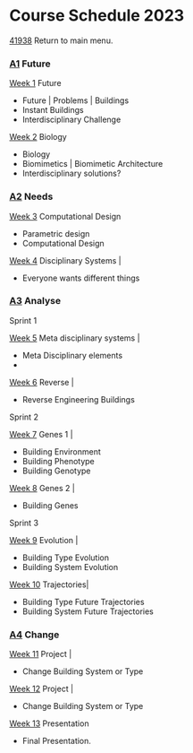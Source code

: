 # Course Schedule  2023
[41938](/) Return to main menu.

<!-- a menu for the schedule-->

<!--
- Future Problems in Buildings
Biology
- Biomimetics (A1)
Disciplinary systems
- Meta disciplinary systems (A2)
Reverse
- Genes
Evolution
- Trajectories
Project
- Project





 -->

### [A1] Future

[Week 1](Agile/Schedule/01)  Future
* Future | Problems | Buildings
* Instant Buildings
* Interdisciplinary Challenge

[Week 2](Agile/Schedule/02)  Biology
* Biology
* Biomimetics | Biomimetic Architecture
* Interdisciplinary solutions?

### [A2] Needs

[Week 3](Agile/Schedule/03) Computational Design
* Parametric design
* Computational Design

[Week 4](Agile/Schedule/04) Disciplinary Systems |
* Everyone wants different things

### [A3] Analyse

Sprint 1

[Week 5](Agile/Schedule/05) Meta disciplinary systems |
* Meta Disciplinary elements
* 
[Week 6](Agile/Schedule/06) Reverse |
* Reverse Engineering Buildings

Sprint 2

[Week 7](Agile/Schedule/07) Genes 1 |
* Building Environment
* Building Phenotype
* Building Genotype

[Week 8](Agile/Schedule/08) Genes 2 |
* Building Genes

Sprint 3

[Week 9](Agile/Schedule/09) Evolution |
* Building Type Evolution
* Building System Evolution

[Week 10](Agile/Schedule/10) Trajectories|
* Building Type Future Trajectories
* Building System Future Trajectories

### [A4] Change

[Week 11](Agile/Schedule/11) Project |
* Change Building System or Type
  
[Week 12](Agile/Schedule/12) Project |
* Change Building System or Type

[Week 13](Agile/Schedule/13) Presentation
* Final Presentation. 


<!-- LINKS -->
[A1]: Agile/Assignments/A1
[A2]: Agile/Assignments/A2
[A3]: Agile/Assignments/A3
[A4]: Agile/Assignments/A4
[BIM]: /41934/Concepts/BIM
